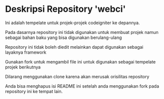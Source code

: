 # Deskripsi Repository 'webci'
 Ini adalah tempelate untuk projek-projek codeigniter ke depannya.
 
Pada dasarnya repository ini tidak digunakan untuk membuat projek namun sebagai bahan baku yang bisa digunakan berulang-ulang
	
Repository ini tidak boleh diedit melainkan dapat digunakan sebagai layaknya framework

Gunakan fork untuk mengambil file ini untuk digunakan sebagai tempelate projek berikutnya
	
Dilarang menggunakan clone karena akan merusak orisilitas repository
	
Anda bisa menghapus isi README ini setelah anda menggunakan fork pada repository ini ke tempat lain.
